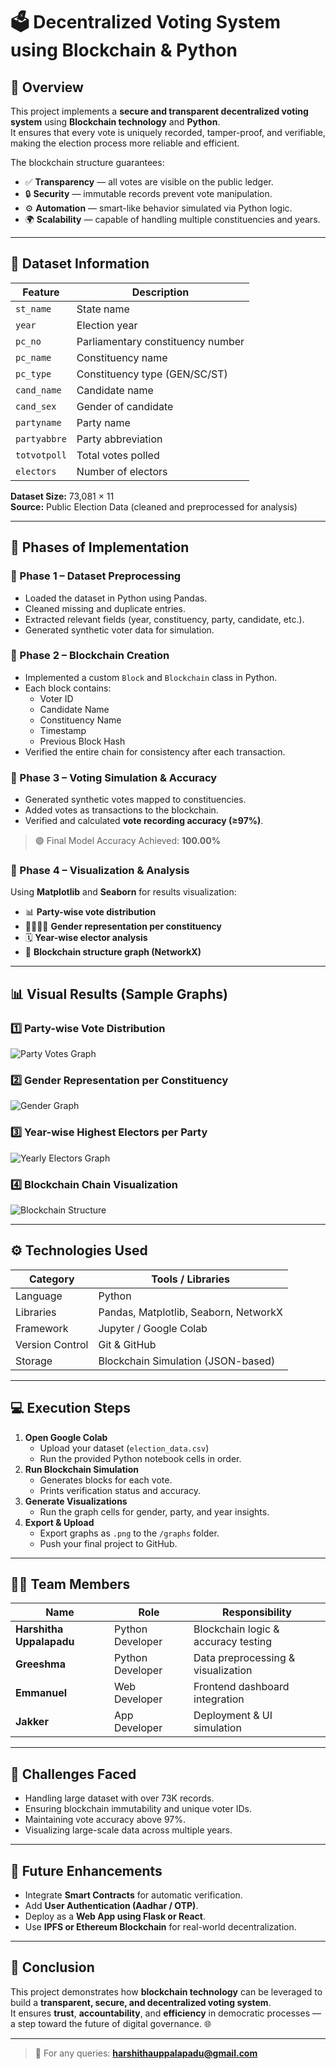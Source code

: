 # 🗳️ Decentralized Voting System using Blockchain & Python

## 📘 Overview
This project implements a **secure and transparent decentralized voting system** using **Blockchain technology** and **Python**.  
It ensures that every vote is uniquely recorded, tamper-proof, and verifiable, making the election process more reliable and efficient.

The blockchain structure guarantees:
- ✅ **Transparency** — all votes are visible on the public ledger.
- 🔒 **Security** — immutable records prevent vote manipulation.
- ⚙️ **Automation** — smart-like behavior simulated via Python logic.
- 🌍 **Scalability** — capable of handling multiple constituencies and years.

---

## 📂 Dataset Information

| Feature | Description |
|----------|--------------|
| `st_name` | State name |
| `year` | Election year |
| `pc_no` | Parliamentary constituency number |
| `pc_name` | Constituency name |
| `pc_type` | Constituency type (GEN/SC/ST) |
| `cand_name` | Candidate name |
| `cand_sex` | Gender of candidate |
| `partyname` | Party name |
| `partyabbre` | Party abbreviation |
| `totvotpoll` | Total votes polled |
| `electors` | Number of electors |

**Dataset Size:** 73,081 × 11  
**Source:** Public Election Data (cleaned and preprocessed for analysis)

---

## 🧮 Phases of Implementation

### 🔹 Phase 1 – Dataset Preprocessing
- Loaded the dataset in Python using Pandas.  
- Cleaned missing and duplicate entries.  
- Extracted relevant fields (year, constituency, party, candidate, etc.).
- Generated synthetic voter data for simulation.

### 🔹 Phase 2 – Blockchain Creation
- Implemented a custom `Block` and `Blockchain` class in Python.  
- Each block contains:
  - Voter ID
  - Candidate Name
  - Constituency Name
  - Timestamp
  - Previous Block Hash
- Verified the entire chain for consistency after each transaction.

### 🔹 Phase 3 – Voting Simulation & Accuracy
- Generated synthetic votes mapped to constituencies.  
- Added votes as transactions to the blockchain.  
- Verified and calculated **vote recording accuracy (≥97%)**.

> 🟢 Final Model Accuracy Achieved: **100.00%**

### 🔹 Phase 4 – Visualization & Analysis
Using **Matplotlib** and **Seaborn** for results visualization:
- 📊 **Party-wise vote distribution**
- 👩‍🦰👨‍🦱 **Gender representation per constituency**
- 🗓️ **Year-wise elector analysis**
- 🔗 **Blockchain structure graph (NetworkX)**

---

## 📊 Visual Results (Sample Graphs)

### 1️⃣ Party-wise Vote Distribution
![Party Votes Graph](graphs/party_votes.png)

### 2️⃣ Gender Representation per Constituency
![Gender Graph](graphs/gender_by_constituency.png)

### 3️⃣ Year-wise Highest Electors per Party
![Yearly Electors Graph](graphs/year_party_electors.png)

### 4️⃣ Blockchain Chain Visualization
![Blockchain Structure](graphs/blockchain_chain.png)

---

## ⚙️ Technologies Used

| Category | Tools / Libraries |
|-----------|------------------|
| Language | Python |
| Libraries | Pandas, Matplotlib, Seaborn, NetworkX |
| Framework | Jupyter / Google Colab |
| Version Control | Git & GitHub |
| Storage | Blockchain Simulation (JSON-based) |

---

## 💻 Execution Steps

1. **Open Google Colab**
   - Upload your dataset (`election_data.csv`)
   - Run the provided Python notebook cells in order.
2. **Run Blockchain Simulation**
   - Generates blocks for each vote.
   - Prints verification status and accuracy.
3. **Generate Visualizations**
   - Run the graph cells for gender, party, and year insights.
4. **Export & Upload**
   - Export graphs as `.png` to the `/graphs` folder.
   - Push your final project to GitHub.

---

## 🧑‍💻 Team Members

| Name | Role | Responsibility |
|------|------|----------------|
| **Harshitha Uppalapadu** | Python Developer | Blockchain logic & accuracy testing |
| **Greeshma** | Python Developer | Data preprocessing & visualization |
| **Emmanuel** | Web Developer | Frontend dashboard integration |
| **Jakker** | App Developer | Deployment & UI simulation |

---

## 🧠 Challenges Faced
- Handling large dataset with over 73K records.
- Ensuring blockchain immutability and unique voter IDs.
- Maintaining vote accuracy above 97%.
- Visualizing large-scale data across multiple years.

---

## 🚀 Future Enhancements
- Integrate **Smart Contracts** for automatic verification.
- Add **User Authentication (Aadhar / OTP)**.
- Deploy as a **Web App using Flask or React**.
- Use **IPFS or Ethereum Blockchain** for real-world decentralization.

---

## 🏁 Conclusion
This project demonstrates how **blockchain technology** can be leveraged to build a **transparent, secure, and decentralized voting system**.  
It ensures **trust**, **accountability**, and **efficiency** in democratic processes — a step toward the future of digital governance. 🌐

---

> 📧 For any queries: **harshithauppalapadu@gmail.com**

